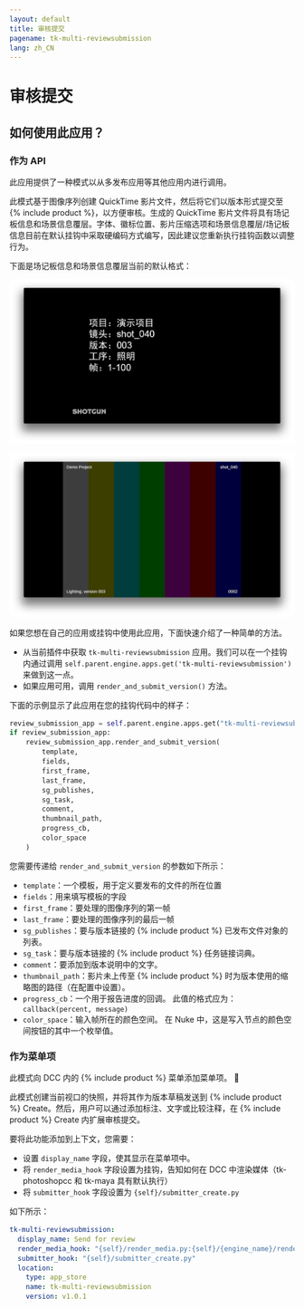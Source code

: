 ```yaml
---
layout: default
title: 审核提交
pagename: tk-multi-reviewsubmission
lang: zh_CN
---
```


# 审核提交

## 如何使用此应用？

### 作为 API

此应用提供了一种模式以从多发布应用等其他应用内进行调用。

此模式基于图像序列创建 QuickTime 影片文件，然后将它们以版本形式提交至 {% include product %}，以方便审核。生成的 QuickTime 影片文件将具有场记板信息和场景信息覆层。字体、徽标位置、影片压缩选项和场景信息覆层/场记板信息目前在默认挂钩中采取硬编码方式编写，因此建议您重新执行挂钩函数以调整行为。

下面是场记板信息和场景信息覆层当前的默认格式：

![主菜单](../images/apps/multi-reviewsubmission-quicktime_slate.png)

![主菜单](../images/apps/multi-reviewsubmission-quicktime_burnin.png)

如果您想在自己的应用或挂钩中使用此应用，下面快速介绍了一种简单的方法。

- 从当前插件中获取 `tk-multi-reviewsubmission` 应用。我们可以在一个挂钩内通过调用 `self.parent.engine.apps.get('tk-multi-reviewsubmission')` 来做到这一点。
- 如果应用可用，调用 `render_and_submit_version()` 方法。

下面的示例显示了此应用在您的挂钩代码中的样子：

```python
review_submission_app = self.parent.engine.apps.get("tk-multi-reviewsubmission")
if review_submission_app:
    review_submission_app.render_and_submit_version(
        template,
        fields,
        first_frame,
        last_frame,
        sg_publishes,
        sg_task,
        comment,
        thumbnail_path,
        progress_cb,
        color_space
    )
```

您需要传递给 `render_and_submit_version` 的参数如下所示：

- `template`：一个模板，用于定义要发布的文件的所在位置
- `fields`：用来填写模板的字段
- `first_frame`：要处理的图像序列的第一帧
- `last_frame`：要处理的图像序列的最后一帧
- `sg_publishes`：要与版本链接的 {% include product %} 已发布文件对象的列表。
- `sg_task`：要与版本链接的 {% include product %} 任务链接词典。
- `comment`：要添加到版本说明中的文字。
- `thumbnail_path`：影片未上传至 {% include product %} 时为版本使用的缩略图的路径（在配置中设置）。
- `progress_cb`：一个用于报告进度的回调。 此值的格式应为：`callback(percent, message)`
- `color_space`：输入帧所在的颜色空间。 在 Nuke 中，这是写入节点的颜色空间按钮的其中一个枚举值。

### 作为菜单项

此模式向 DCC 内的 {% include product %} 菜单添加菜单项。 

此模式创建当前视口的快照，并将其作为版本草稿发送到 {% include product %} Create。然后，用户可以通过添加标注、文字或比较注释，在 {% include product %} Create 内扩展审核提交。

要将此功能添加到上下文，您需要：

- 设置 `display_name` 字段，使其显示在菜单项中。
- 将 `render_media_hook` 字段设置为挂钩，告知如何在 DCC 中渲染媒体（tk-photoshopcc 和 tk-maya 具有默认执行）
- 将 `submitter_hook` 字段设置为 `{self}/submitter_create.py`

如下所示：

```yaml
tk-multi-reviewsubmission:
  display_name: Send for review
  render_media_hook: "{self}/render_media.py:{self}/{engine_name}/render_media.py"
  submitter_hook: "{self}/submitter_create.py"
  location:
    type: app_store
    name: tk-multi-reviewsubmission
    version: v1.0.1
```
